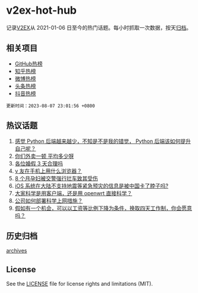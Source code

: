 # v2ex-hot-hub

 记录[V2EX](https://www.v2ex.com/)从 2021-01-06 日至今的热门话题。每小时抓取一次数据，按天[归档](archives)。
 
 ## 相关项目

- [GitHub热榜](https://github.com/it985/github-hot-hub)
- [知乎热榜](https://github.com/it985/zhihu-hot-hub)
- [微博热榜](https://github.com/it985/weibo-hot-hub)
- [头条热榜](https://github.com/it985/toutiao-hot-hub)
- [抖音热榜](https://github.com/it985/douyin-hot-hub)


 `更新时间：2023-08-07 23:01:56 +0800`

## 热议话题

1. [感觉 Python 后端越来越少，不知是不是我的错觉， Python 后端该如何提升自己呢？](https://www.v2ex.com/t/962899)
1. [你们外卖一顿 平均多少呀](https://www.v2ex.com/t/963090)
1. [各位婚假 3 天合理吗](https://www.v2ex.com/t/962917)
1. [v 友在手机上用什么浏览器？](https://www.v2ex.com/t/962891)
1. [8 个月孕妇被交警强行拦车致其受伤](https://www.v2ex.com/t/963109)
1. [iOS 系统在大陆不支持地震等紧急预灾的信息是被中国卡了脖子吗?](https://www.v2ex.com/t/962874)
1. [大家科学是用客户端，还是用 openwrt 直接科学？](https://www.v2ex.com/t/962900)
1. [公司如何部署科学上网措施？](https://www.v2ex.com/t/962964)
1. [假如有一个机会，可以以工资等比例下降为条件，换取四天工作制，你会愿意吗？](https://www.v2ex.com/t/962978)

## 历史归档

[archives](archives)

## License

See the [LICENSE](LICENSE) file for license rights and limitations (MIT).
